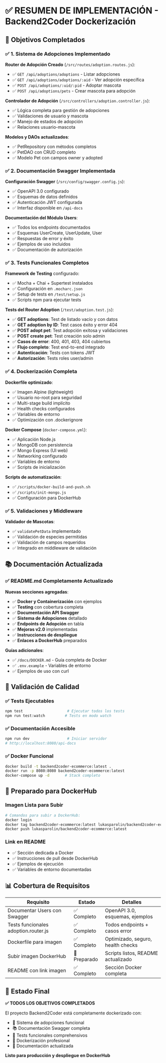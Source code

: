 # ✅ RESUMEN DE IMPLEMENTACIÓN - Backend2Coder Dockerización

## 🎯 Objetivos Completados

### ✅ 1. Sistema de Adopciones Implementado

**Router de Adopción Creado** (`/src/routes/adoption.routes.js`):
- ✅ `GET /api/adoptions/adoptions` - Listar adopciones
- ✅ `GET /api/adoptions/adoptions/:aid` - Ver adopción específica  
- ✅ `POST /api/adoptions/:uid/:pid` - Adoptar mascota
- ✅ `POST /api/adoptions/pets` - Crear mascota para adopción

**Controlador de Adopción** (`/src/controllers/adoption.controller.js`):
- ✅ Lógica completa para gestión de adopciones
- ✅ Validaciones de usuario y mascota
- ✅ Manejo de estados de adopción
- ✅ Relaciones usuario-mascota

**Modelos y DAOs actualizados**:
- ✅ PetRepository con métodos completos
- ✅ PetDAO con CRUD completo
- ✅ Modelo Pet con campos owner y adopted

### ✅ 2. Documentación Swagger Implementada

**Configuración Swagger** (`/src/config/swagger.config.js`):
- ✅ OpenAPI 3.0 configurado
- ✅ Esquemas de datos definidos
- ✅ Autenticación JWT configurada
- ✅ Interfaz disponible en `/api-docs`

**Documentación del Módulo Users**:
- ✅ Todos los endpoints documentados
- ✅ Esquemas UserCreate, UserUpdate, User
- ✅ Respuestas de error y éxito
- ✅ Ejemplos de uso incluidos
- ✅ Documentación de autorización

### ✅ 3. Tests Funcionales Completos

**Framework de Testing** configurado:
- ✅ Mocha + Chai + Supertest instalados
- ✅ Configuración en `.mocharc.json`
- ✅ Setup de tests en `/test/setup.js`
- ✅ Scripts npm para ejecutar tests

**Tests del Router Adoption** (`/test/adoption.test.js`):
- ✅ **GET adoptions**: Test de listado vacío y con datos
- ✅ **GET adoption by ID**: Test casos éxito y error 404
- ✅ **POST adopt pet**: Test adopción exitosa y validaciones
- ✅ **POST create pet**: Test creación solo admin
- ✅ **Casos de error**: 400, 401, 403, 404 cubiertos
- ✅ **Flujo completo**: Test end-to-end integrado
- ✅ **Autenticación**: Tests con tokens JWT
- ✅ **Autorización**: Tests roles user/admin

### ✅ 4. Dockerización Completa

**Dockerfile optimizado**:
- ✅ Imagen Alpine (lightweight)
- ✅ Usuario no-root para seguridad
- ✅ Multi-stage build implícito
- ✅ Health checks configurados
- ✅ Variables de entorno
- ✅ Optimización con .dockerignore

**Docker Compose** (`docker-compose.yml`):
- ✅ Aplicación Node.js
- ✅ MongoDB con persistencia
- ✅ Mongo Express (UI web)
- ✅ Networking configurado
- ✅ Variables de entorno
- ✅ Scripts de inicialización

**Scripts de automatización**:
- ✅ `/scripts/docker-build-and-push.sh`
- ✅ `/scripts/init-mongo.js`
- ✅ Configuración para DockerHub

### ✅ 5. Validaciones y Middleware

**Validador de Mascotas**:
- ✅ `validatePetData` implementado
- ✅ Validación de especies permitidas
- ✅ Validación de campos requeridos
- ✅ Integrado en middleware de validación

## 📚 Documentación Actualizada

### ✅ README.md Completamente Actualizado

**Nuevas secciones agregadas**:
- ✅ **Docker y Containerización** con ejemplos
- ✅ **Testing** con cobertura completa
- ✅ **Documentación API Swagger**
- ✅ **Sistema de Adopciones** detallado
- ✅ **Endpoints de Adopción** en tabla
- ✅ **Mejoras v2.0** implementadas
- ✅ **Instrucciones de despliegue**
- ✅ **Enlaces a DockerHub** preparados

**Guías adicionales**:
- ✅ `/docs/DOCKER.md` - Guía completa de Docker
- ✅ `.env.example` - Variables de entorno
- ✅ Ejemplos de uso con curl

## 🧪 Validación de Calidad

### ✅ Tests Ejecutables
```bash
npm test                    # Ejecutar todos los tests
npm run test:watch         # Tests en modo watch
```

### ✅ Documentación Accesible
```bash
npm run dev                 # Iniciar servidor
# http://localhost:8080/api-docs
```

### ✅ Docker Funcional
```bash
docker build -t backend2coder-ecommerce:latest .
docker run -p 8080:8080 backend2coder-ecommerce:latest
docker-compose up -d       # Stack completo
```

## 🔗 Preparado para DockerHub

### Imagen Lista para Subir
```bash
# Comandos para subir a DockerHub:
docker login
docker tag backend2coder-ecommerce:latest lukasparolin/backend2coder-ecommerce:latest
docker push lukasparolin/backend2coder-ecommerce:latest
```

### Link en README
- ✅ Sección dedicada a Docker
- ✅ Instrucciones de pull desde DockerHub
- ✅ Ejemplos de ejecución
- ✅ Variables de entorno documentadas

## 📊 Cobertura de Requisitos

| Requisito | Estado | Detalles |
|-----------|--------|----------|
| Documentar Users con Swagger | ✅ Completo | OpenAPI 3.0, esquemas, ejemplos |
| Tests funcionales adoption.router.js | ✅ Completo | Todos endpoints + casos error |
| Dockerfile para imagen | ✅ Completo | Optimizado, seguro, health checks |
| Subir imagen DockerHub | 🚀 Preparado | Scripts listos, README actualizado |
| README con link imagen | ✅ Completo | Sección Docker completa |

## 🎉 Estado Final

**✅ TODOS LOS OBJETIVOS COMPLETADOS**

El proyecto Backend2Coder está completamente dockerizado con:
- 🐾 Sistema de adopciones funcional
- 📚 Documentación Swagger completa  
- 🧪 Tests funcionales comprehensivos
- 🐳 Dockerización profesional
- 📖 Documentación actualizada

**Listo para producción y despliegue en DockerHub**
